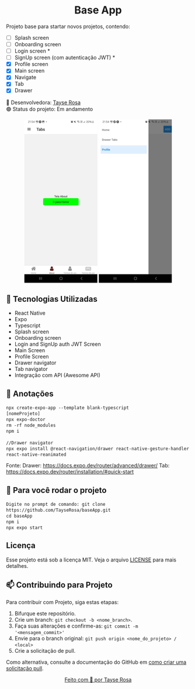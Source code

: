 <h1 align="center"> Base App</h1>

<p>
Projeto base para startar novos projetos, contendo: 

- [ ] Splash screen
- [ ] Onboarding screen
- [ ] Login screen *
- [ ] SignUp screen (com autenticação JWT) *
- [x] Profile screen
- [x] Main screen
- [x] Navigate 
- [x] Tab 
- [x] Drawer 

</p>

🚀 Desenvolvedora:
<a href="https://www.tayserosa.com">
Tayse Rosa
</a>
<br>
🟢 Status do projeto: Em andamento


<p align="center">
  <img src="readme1.jpeg" width="200">
  <img src="readme2.jpeg" width="200">
</p>


## 🚀 Tecnologias Utilizadas
<ul>
    <li>React Native</li>
    <li>Expo</li>
    <li>Typescript</li>
    <li>Splash screen  </li>
    <li>Onboarding screen  </li>
    <li>Login and SignUp auth JWT Screen</li>
    <li>Main Screen  </li>
    <li>Profile Screen  </li>
    <li>Drawer navigator </li>
    <li>Tab navigator </li>
    <li>Integração com API (Awesome API) </li>
</ul>

## 🚀 Anotações
```
npx create-expo-app --template blank-typescript
[nomeProjeto]
npx expo-doctor
rm -rf node_modules
npm i

//Drawer navigator
npx expo install @react-navigation/drawer react-native-gesture-handler react-native-reanimated

```
Fonte:
Drawer: https://docs.expo.dev/router/advanced/drawer/
Tab:    https://docs.expo.dev/router/installation/#quick-start

## 🚀 Para você rodar o projeto
```
Digite no prompt de comando: git clone https://github.com/TayseRosa/baseApp.git
cd baseApp
npm i
npx expo start
```

## Licença
Esse projeto está sob a licença MIT. Veja o arquivo [LICENSE](LICENSE.md) para mais detalhes.


## 📫 Contribuindo para Projeto

Para contribuir com Projeto, siga estas etapas:

1. Bifurque este repositório.
2. Crie um branch: `git checkout -b <nome_branch>`.
3. Faça suas alterações e confirme-as: `git commit -m '<mensagem_commit>'`
4. Envie para o branch original: `git push origin <nome_do_projeto> / <local>`
5. Crie a solicitação de pull.

Como alternativa, consulte a documentação do GitHub em [como criar uma solicitação pull](https://help.github.com/en/github/collaborating-with-issues-and-pull-requests/creating-a-pull-request).


<a href="https://www.tayserosa.com">
<p align="center">Feito com 💜 por Tayse Rosa</p>
</a>